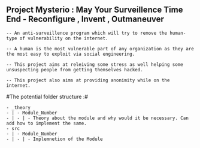 
## Project Mysterio : May Your Surveillence Time End - Reconfigure , Invent , Outmaneuver ##

    -- An anti-surveillence program which will try to remove the human-type of vulnerability on the internet.

    -- A human is the most vulnerable part of any organization as they are the most easy to exploit via social engineering.

    -- This project aims at releiving some stress as well helping some unsuspecting people from getting themselves hacked.

    -- This project also aims at providing anonimity while on the internet. 


#The potential folder structure :#

    - _theory
    - | - Module_Number
    - | - | - Theory about the module and why would it be necessary. Can add how to implement the same.
    - src
    - | - Module_Number
    - | - | - Implemnetion of the Module

